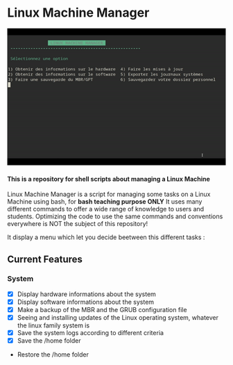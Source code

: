 # Linux Machine Manager

<p align="center">
<img src="Assets/LMM-Demo.gif"/>
</p>

#### This is a repository for shell scripts about managing a Linux Machine ####

Linux Machine Manager is a script for managing some tasks on a Linux Machine using bash, for **bash teaching purpose ONLY**
It uses many different commands to offer a wide range of knowledge to users and students. Optimizing the code to use the same commands and conventions everywhere is NOT the subject of this repository!

It display a menu which let you decide beetween this different tasks :

## Current Features

### System

- [x] Display hardware informations about the system
- [x] Display software informations about the system
- [x] Make a backup of the MBR and the GRUB configuration file
- [x] Seeing and installing updates of the Linux operating system, whatever the linux family system is
- [x] Save the system logs according to different criteria
- [x] Save the /home folder
- Restore the /home folder

